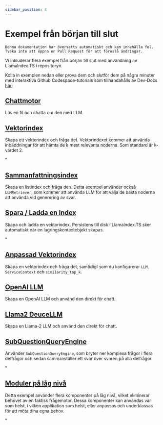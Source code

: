 ```yaml
---
sidebar_position: 4
---
```


# Exempel från början till slut

`Denna dokumentation har översatts automatiskt och kan innehålla fel. Tveka inte att öppna en Pull Request för att föreslå ändringar.`

Vi inkluderar flera exempel från början till slut med användning av LlamaIndex.TS i repositoryn.

Kolla in exemplen nedan eller prova dem och slutför dem på några minuter med interaktiva Github Codespace-tutorials som tillhandahålls av Dev-Docs [här](https://codespaces.new/team-dev-docs/lits-dev-docs-playground?devcontainer_path=.devcontainer%2Fjavascript_ltsquickstart%2Fdevcontainer.json):

## [Chattmotor](https://github.com/run-llama/LlamaIndexTS/blob/main/examples/chatEngine.ts)

Läs en fil och chatta om den med LLM.

## [Vektorindex](https://github.com/run-llama/LlamaIndexTS/blob/main/examples/vectorIndex.ts)

Skapa ett vektorindex och fråga det. Vektorindexet kommer att använda inbäddningar för att hämta de k mest relevanta noderna. Som standard är k-värdet 2.

"

## [Sammanfattningsindex](https://github.com/run-llama/LlamaIndexTS/blob/main/examples/summaryIndex.ts)

Skapa en listindex och fråga den. Detta exempel använder också `LLMRetriever`, som kommer att använda LLM för att välja de bästa noderna att använda vid generering av svar.

## [Spara / Ladda en Index](https://github.com/run-llama/LlamaIndexTS/blob/main/examples/storageContext.ts)

Skapa och ladda en vektorindex. Persistens till disk i LlamaIndex.TS sker automatiskt när en lagringskontextobjekt skapas.

"

## [Anpassad Vektorindex](https://github.com/run-llama/LlamaIndexTS/blob/main/examples/vectorIndexCustomize.ts)

Skapa en vektorindex och fråga det, samtidigt som du konfigurerar `LLM`, `ServiceContext` och `similarity_top_k`.

## [OpenAI LLM](https://github.com/run-llama/LlamaIndexTS/blob/main/examples/openai.ts)

Skapa en OpenAI LLM och använd den direkt för chatt.

## [Llama2 DeuceLLM](https://github.com/run-llama/LlamaIndexTS/blob/main/examples/llamadeuce.ts)

Skapa en Llama-2 LLM och använd den direkt för chatt.

## [SubQuestionQueryEngine](https://github.com/run-llama/LlamaIndexTS/blob/main/examples/subquestion.ts)

Använder `SubQuestionQueryEngine`, som bryter ner komplexa frågor i flera delfrågor och sedan sammanställer ett svar över svaren på alla delfrågor.

"

## [Moduler på låg nivå](https://github.com/run-llama/LlamaIndexTS/blob/main/examples/lowlevel.ts)

Detta exempel använder flera komponenter på låg nivå, vilket eliminerar behovet av en faktisk frågemotor. Dessa komponenter kan användas var som helst, i vilken applikation som helst, eller anpassas och underklassas för att möta dina egna behov.

"
